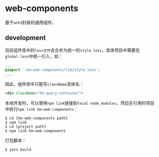 # web-components

基于`antd`封装的通用组件。

## development

目前组件库中的`less文件`会合并为统一的`style.less`，具体项目中需要在`global.less`中统一引入，如：

```css
...
@import '~hm-web-components/lib/style.less';
...
```

因此，组件库中只能写`className`具体名：

```html
<div className="hm-query-container">
```

本地开发时，可以使用`npm link`链接到`local node_modules`，然后在引用的项目中执行`npm link hm-web-components`：

```console
$ cd [hm-web-components path]
$ npm link
$ cd [project path]
$ npm link hm-web-components
```


打包脚本：

```console
$ yarn build
```
